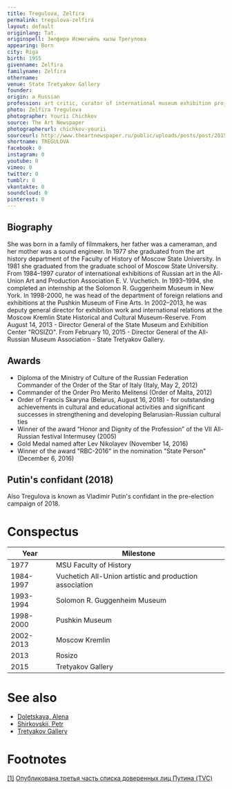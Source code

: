 ```yaml
---
title: Tregulova, Zelfira
permalink: tregulova-zelfira
layout: default
originlang: Tat.
originspell: Зөлфирә Исмәгыйль кызы Трегулова
appearing: Born
city: Riga
birth: 1955
givenname: Zelfira
familyname: Zelfira
othername:
venue: State Tretyakov Gallery
founder:
origin: a Russian
profession: art critic, curator of international museum exhibition projects, Ph.D. in History of Arts, Director of the State Tretyakov Gallery (2015)
photo: Zelfira Tregulova
photographer: Yourii Chichkov
source: The Art Newspaper
photographerurl: chichkov-yourii
sourceurl: http://www.theartnewspaper.ru/public/uploads/posts/post/2015-12/15594293-dda1-476b-8873-e9100b676ca5.jpg
shortname: TREGULOVA
facebook: 0
instagram: 0
youtube: 0
vimeo: 0
twitter: 0
tumblr: 0
vkontakte: 0
soundcloud: 0
pinterest: 0
---
```


## Biography

She was born in a family of filmmakers, her father was a cameraman, and her mother was a sound engineer. In 1977 she graduated from the art history department of the Faculty of History of Moscow State University. In 1981 she graduated from the graduate school of Moscow State University. From 1984–1997 curator of international exhibitions of Russian art in the All-Union Art and Production Association E. V. Vuchetich. In 1993–1994, she completed an internship at the Solomon R. Guggenheim Museum in New York. In 1998-2000, he was head of the department of foreign relations and exhibitions at the Pushkin Museum of Fine Arts. In 2002–2013, he was deputy general director for exhibition work and international relations at the Moscow Kremlin State Historical and Cultural Museum-Reserve. From August 14, 2013 - Director General of the State Museum and Exhibition Center "ROSIZO". From February 10, 2015 - Director General of the All-Russian Museum Association - State Tretyakov Gallery.

## Awards

+ Diploma of the Ministry of Culture of the Russian Federation
Commander of the Order of the Star of Italy (Italy, May 2, 2012)
+ Commander of the Order Pro Merito Melitensi (Order of Malta, 2012)
+ Order of Francis Skaryna (Belarus, August 16, 2018) - for outstanding achievements in cultural and educational activities and significant successes in strengthening and developing Belarusian-Russian cultural ties
+ Winner of the award “Honor and Dignity of the Profession” of the VII All-Russian festival Intermusey (2005)
+ Gold Medal named after Lev Nikolayev (November 14, 2016)
+ Winner of the award "RBC-2016" in the nomination "State Person" (December 6, 2016)


## Putin's confidant (2018)

Also Tregulova is known as Vladimir Putin's confidant in the pre-election campaign of 2018.

# Conspectus

|Year|Milestone|
|-|-|
|1977|MSU Faculty of History|
|1984-1997|Vuchetich All-Union artistic and production association|
|1993-1994|Solomon R. Guggenheim Museum|
|1998-2000|Pushkin Museum|
|2002-2013|Moscow Kremlin|
|2013|Rosizo|
|2015|Tretyakov Gallery|

# See also

+ [Doletskaya, Alena](doletskaya-alena)
+ [Shirkovskii, Petr](shirkovskii-petr)
+ [Tretyakov Gallery](tretyakov-gallery)

# Footnotes

[[1]](#a1) <span id="f1"></span> [Опубликована третья часть списка доверенных лиц Путина (TVC)](https://www.tvc.ru/news/show/id/131796)

